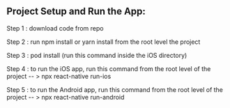 

## Project Setup and Run the App:

Step 1 : 	download code from repo

Step 2 : 	run npm install or yarn install from the root level the project

Step 3 : 	pod install (run this command  inside the iOS directory)

Step 4 : 	to run the iOS app, run this command from the root level of the project -- > npx react-native run-ios

Step 5 : 	to run the Android app, run this command from the root level of the project -- > npx react-native run-android




